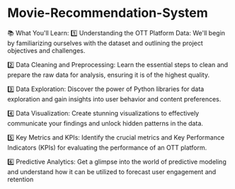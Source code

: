 # Movie-Recommendation-System
📚 What You'll Learn:
1️⃣ Understanding the OTT Platform Data: We'll begin by familiarizing ourselves with the dataset and outlining the project objectives and challenges.

2️⃣ Data Cleaning and Preprocessing: Learn the essential steps to clean and prepare the raw data for analysis, ensuring it is of the highest quality.

3️⃣ Data Exploration: Discover the power of Python libraries for data exploration and gain insights into user behavior and content preferences.

4️⃣ Data Visualization: Create stunning visualizations to effectively communicate your findings and unlock hidden patterns in the data.

5️⃣ Key Metrics and KPIs: Identify the crucial metrics and Key Performance Indicators (KPIs) for evaluating the performance of an OTT platform.

6️⃣ Predictive Analytics: Get a glimpse into the world of predictive modeling and understand how it can be utilized to forecast user engagement and retention
